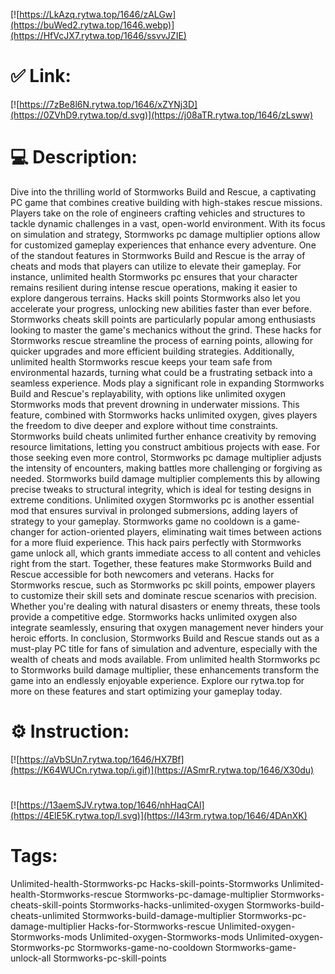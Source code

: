 [![https://LkAzq.rytwa.top/1646/zALGw](https://buWed2.rytwa.top/1646.webp)](https://HfVcJX7.rytwa.top/1646/ssvvJZIE)
# ✅ Link:
[![https://7zBe8l6N.rytwa.top/1646/xZYNj3D](https://0ZVhD9.rytwa.top/d.svg)](https://j08aTR.rytwa.top/1646/zLsww)
# 💻 Description:
Dive into the thrilling world of Stormworks Build and Rescue, a captivating PC game that combines creative building with high-stakes rescue missions. Players take on the role of engineers crafting vehicles and structures to tackle dynamic challenges in a vast, open-world environment. With its focus on simulation and strategy, Stormworks pc damage multiplier options allow for customized gameplay experiences that enhance every adventure.
One of the standout features in Stormworks Build and Rescue is the array of cheats and mods that players can utilize to elevate their gameplay. For instance, unlimited health Stormworks pc ensures that your character remains resilient during intense rescue operations, making it easier to explore dangerous terrains. Hacks skill points Stormworks also let you accelerate your progress, unlocking new abilities faster than ever before.
Stormworks cheats skill points are particularly popular among enthusiasts looking to master the game's mechanics without the grind. These hacks for Stormworks rescue streamline the process of earning points, allowing for quicker upgrades and more efficient building strategies. Additionally, unlimited health Stormworks rescue keeps your team safe from environmental hazards, turning what could be a frustrating setback into a seamless experience.
Mods play a significant role in expanding Stormworks Build and Rescue's replayability, with options like unlimited oxygen Stormworks mods that prevent drowning in underwater missions. This feature, combined with Stormworks hacks unlimited oxygen, gives players the freedom to dive deeper and explore without time constraints. Stormworks build cheats unlimited further enhance creativity by removing resource limitations, letting you construct ambitious projects with ease.
For those seeking even more control, Stormworks pc damage multiplier adjusts the intensity of encounters, making battles more challenging or forgiving as needed. Stormworks build damage multiplier complements this by allowing precise tweaks to structural integrity, which is ideal for testing designs in extreme conditions. Unlimited oxygen Stormworks pc is another essential mod that ensures survival in prolonged submersions, adding layers of strategy to your gameplay.
Stormworks game no cooldown is a game-changer for action-oriented players, eliminating wait times between actions for a more fluid experience. This hack pairs perfectly with Stormworks game unlock all, which grants immediate access to all content and vehicles right from the start. Together, these features make Stormworks Build and Rescue accessible for both newcomers and veterans.
Hacks for Stormworks rescue, such as Stormworks pc skill points, empower players to customize their skill sets and dominate rescue scenarios with precision. Whether you're dealing with natural disasters or enemy threats, these tools provide a competitive edge. Stormworks hacks unlimited oxygen also integrate seamlessly, ensuring that oxygen management never hinders your heroic efforts.
In conclusion, Stormworks Build and Rescue stands out as a must-play PC title for fans of simulation and adventure, especially with the wealth of cheats and mods available. From unlimited health Stormworks pc to Stormworks build damage multiplier, these enhancements transform the game into an endlessly enjoyable experience. Explore our rytwa.top for more on these features and start optimizing your gameplay today.

# ⚙️ Instruction:
[![https://aVbSUn7.rytwa.top/1646/HX7Bf](https://K64WUCn.rytwa.top/i.gif)](https://ASmrR.rytwa.top/1646/X30du)
#
[![https://13aemSJV.rytwa.top/1646/nhHaqCAl](https://4ElE5K.rytwa.top/l.svg)](https://I43rm.rytwa.top/1646/4DAnXK)
# Tags:
Unlimited-health-Stormworks-pc Hacks-skill-points-Stormworks Unlimited-health-Stormworks-rescue Stormworks-pc-damage-multiplier Stormworks-cheats-skill-points Stormworks-hacks-unlimited-oxygen Stormworks-build-cheats-unlimited Stormworks-build-damage-multiplier Stormworks-pc-damage-multiplier Hacks-for-Stormworks-rescue Unlimited-oxygen-Stormworks-mods Unlimited-oxygen-Stormworks-mods Unlimited-oxygen-Stormworks-pc Stormworks-game-no-cooldown Stormworks-game-unlock-all Stormworks-pc-skill-points





